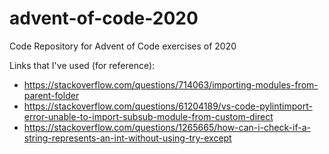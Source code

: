 # advent-of-code-2020
Code Repository for Advent of Code exercises of 2020

Links that I've used (for reference):
- https://stackoverflow.com/questions/714063/importing-modules-from-parent-folder
- https://stackoverflow.com/questions/61204189/vs-code-pylintimport-error-unable-to-import-subsub-module-from-custom-direct
- https://stackoverflow.com/questions/1265665/how-can-i-check-if-a-string-represents-an-int-without-using-try-except




